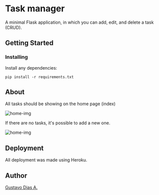 # Task manager

A minimal Flask application, in which you can add, edit, and delete a task (CRUD).

## Getting Started

### Installing

Install any dependencies:

```console
pip install -r requirements.txt
```

## About

All tasks should be showing on the home page (index)

![home-img](home-img-link)

If there are no tasks, it's possible to add a new one.

![home-img](add-task-img-link)

## Deployment

All deployment was made using Heroku.

## Author

[Gustavo Dias A.](https://www.linkedin.com/in/gustavo-dias-alexandre-543568157/)
